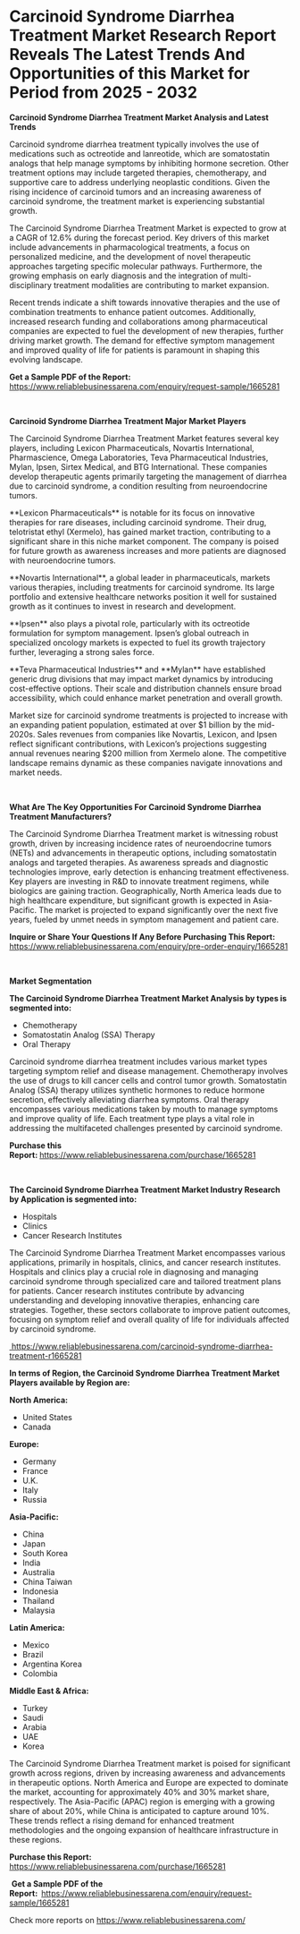 <p><h1>Carcinoid Syndrome Diarrhea Treatment Market Research Report Reveals The Latest Trends And Opportunities of this Market for Period from 2025 - 2032</h1></p><p><strong>Carcinoid Syndrome Diarrhea Treatment Market Analysis and Latest Trends</strong></p>
<p><p>Carcinoid syndrome diarrhea treatment typically involves the use of medications such as octreotide and lanreotide, which are somatostatin analogs that help manage symptoms by inhibiting hormone secretion. Other treatment options may include targeted therapies, chemotherapy, and supportive care to address underlying neoplastic conditions. Given the rising incidence of carcinoid tumors and an increasing awareness of carcinoid syndrome, the treatment market is experiencing substantial growth.</p><p>The Carcinoid Syndrome Diarrhea Treatment Market is expected to grow at a CAGR of 12.6% during the forecast period. Key drivers of this market include advancements in pharmacological treatments, a focus on personalized medicine, and the development of novel therapeutic approaches targeting specific molecular pathways. Furthermore, the growing emphasis on early diagnosis and the integration of multi-disciplinary treatment modalities are contributing to market expansion. </p><p>Recent trends indicate a shift towards innovative therapies and the use of combination treatments to enhance patient outcomes. Additionally, increased research funding and collaborations among pharmaceutical companies are expected to fuel the development of new therapies, further driving market growth. The demand for effective symptom management and improved quality of life for patients is paramount in shaping this evolving landscape.</p></p>
<p><strong>Get a Sample PDF of the Report:&nbsp;</strong> <a href="https://www.reliablebusinessarena.com/enquiry/request-sample/1665281?utm_campaign=2805&utm_medium=2&utm_source=Github&utm_content=ia&utm_term=03032025&utm_id=carcinoid-syndrome-diarrhea-treatment">https://www.reliablebusinessarena.com/enquiry/request-sample/1665281</a></p>
<p>&nbsp;</p>
<p><strong>Carcinoid Syndrome Diarrhea Treatment Major Market Players</strong></p>
<p><p>The Carcinoid Syndrome Diarrhea Treatment Market features several key players, including Lexicon Pharmaceuticals, Novartis International, Pharmascience, Omega Laboratories, Teva Pharmaceutical Industries, Mylan, Ipsen, Sirtex Medical, and BTG International. These companies develop therapeutic agents primarily targeting the management of diarrhea due to carcinoid syndrome, a condition resulting from neuroendocrine tumors.</p><p>**Lexicon Pharmaceuticals** is notable for its focus on innovative therapies for rare diseases, including carcinoid syndrome. Their drug, telotristat ethyl (Xermelo), has gained market traction, contributing to a significant share in this niche market component. The company is poised for future growth as awareness increases and more patients are diagnosed with neuroendocrine tumors.</p><p>**Novartis International**, a global leader in pharmaceuticals, markets various therapies, including treatments for carcinoid syndrome. Its large portfolio and extensive healthcare networks position it well for sustained growth as it continues to invest in research and development.</p><p>**Ipsen** also plays a pivotal role, particularly with its octreotide formulation for symptom management. Ipsen’s global outreach in specialized oncology markets is expected to fuel its growth trajectory further, leveraging a strong sales force.</p><p>**Teva Pharmaceutical Industries** and **Mylan** have established generic drug divisions that may impact market dynamics by introducing cost-effective options. Their scale and distribution channels ensure broad accessibility, which could enhance market penetration and overall growth.</p><p>Market size for carcinoid syndrome treatments is projected to increase with an expanding patient population, estimated at over $1 billion by the mid-2020s. Sales revenues from companies like Novartis, Lexicon, and Ipsen reflect significant contributions, with Lexicon’s projections suggesting annual revenues nearing $200 million from Xermelo alone. The competitive landscape remains dynamic as these companies navigate innovations and market needs.</p></p>
<p>&nbsp;</p>
<p><strong>What Are The Key Opportunities For Carcinoid Syndrome Diarrhea Treatment Manufacturers?</strong></p>
<p><p>The Carcinoid Syndrome Diarrhea Treatment market is witnessing robust growth, driven by increasing incidence rates of neuroendocrine tumors (NETs) and advancements in therapeutic options, including somatostatin analogs and targeted therapies. As awareness spreads and diagnostic technologies improve, early detection is enhancing treatment effectiveness. Key players are investing in R&D to innovate treatment regimens, while biologics are gaining traction. Geographically, North America leads due to high healthcare expenditure, but significant growth is expected in Asia-Pacific. The market is projected to expand significantly over the next five years, fueled by unmet needs in symptom management and patient care.</p></p>
<p><strong>Inquire or Share Your Questions If Any Before Purchasing This Report:</strong> <a href="https://www.reliablebusinessarena.com/enquiry/pre-order-enquiry/1665281?utm_campaign=2805&utm_medium=2&utm_source=Github&utm_content=ia&utm_term=03032025&utm_id=carcinoid-syndrome-diarrhea-treatment">https://www.reliablebusinessarena.com/enquiry/pre-order-enquiry/1665281</a></p>
<p>&nbsp;</p>
<p><strong>Market Segmentation</strong></p>
<p><strong>The Carcinoid Syndrome Diarrhea Treatment Market Analysis by types is segmented into:</strong></p>
<p><ul><li>Chemotherapy</li><li>Somatostatin Analog (SSA) Therapy</li><li>Oral Therapy</li></ul></p>
<p><p>Carcinoid syndrome diarrhea treatment includes various market types targeting symptom relief and disease management. Chemotherapy involves the use of drugs to kill cancer cells and control tumor growth. Somatostatin Analog (SSA) therapy utilizes synthetic hormones to reduce hormone secretion, effectively alleviating diarrhea symptoms. Oral therapy encompasses various medications taken by mouth to manage symptoms and improve quality of life. Each treatment type plays a vital role in addressing the multifaceted challenges presented by carcinoid syndrome.</p></p>
<p><strong>Purchase this Report:&nbsp;</strong><a href="https://www.reliablebusinessarena.com/purchase/1665281?utm_campaign=2805&utm_medium=2&utm_source=Github&utm_content=ia&utm_term=03032025&utm_id=carcinoid-syndrome-diarrhea-treatment">https://www.reliablebusinessarena.com/purchase/1665281</a></p>
<p>&nbsp;</p>
<p><strong>The Carcinoid Syndrome Diarrhea Treatment Market Industry Research by Application is segmented into:</strong></p>
<p><ul><li>Hospitals</li><li>Clinics</li><li>Cancer Research Institutes</li></ul></p>
<p><p>The Carcinoid Syndrome Diarrhea Treatment Market encompasses various applications, primarily in hospitals, clinics, and cancer research institutes. Hospitals and clinics play a crucial role in diagnosing and managing carcinoid syndrome through specialized care and tailored treatment plans for patients. Cancer research institutes contribute by advancing understanding and developing innovative therapies, enhancing care strategies. Together, these sectors collaborate to improve patient outcomes, focusing on symptom relief and overall quality of life for individuals affected by carcinoid syndrome.</p></p>
<p><a href="https://www.reliablebusinessarena.com/carcinoid-syndrome-diarrhea-treatment-r1665281?utm_campaign=2805&utm_medium=2&utm_source=Github&utm_content=ia&utm_term=03032025&utm_id=carcinoid-syndrome-diarrhea-treatment">&nbsp;https://www.reliablebusinessarena.com/carcinoid-syndrome-diarrhea-treatment-r1665281</a></p>
<p><strong>In terms of Region, the Carcinoid Syndrome Diarrhea Treatment Market Players available by Region are:</strong></p>
<p>
    <p> <strong> North America: </strong>
        <ul>
            <li>United States</li>
            <li>Canada</li>
        </ul>
        </p> 
    <p> <strong> Europe: </strong>
        <ul>
            <li>Germany</li>
            <li>France</li>
            <li>U.K.</li>
            <li>Italy</li>
            <li>Russia</li>
        </ul>
        </p> 
    <p> <strong> Asia-Pacific: </strong>
        <ul>
            <li>China</li>
            <li>Japan</li>
            <li>South Korea</li>
            <li>India</li>
            <li>Australia</li>
            <li>China Taiwan</li>
            <li>Indonesia</li>
            <li>Thailand</li>
            <li>Malaysia</li>
        </ul>
        </p> 
    <p> <strong> Latin America: </strong>
        <ul>
            <li>Mexico</li>
            <li>Brazil</li>
            <li>Argentina Korea</li>
            <li>Colombia</li>
        </ul>
        </p> 
    <p> <strong> Middle East & Africa: </strong>
        <ul>
            <li>Turkey</li>
            <li>Saudi</li>
            <li>Arabia</li>
            <li>UAE</li>
            <li>Korea</li>
        </ul>
    </p>
    </p>
<p><p>The Carcinoid Syndrome Diarrhea Treatment market is poised for significant growth across regions, driven by increasing awareness and advancements in therapeutic options. North America and Europe are expected to dominate the market, accounting for approximately 40% and 30% market share, respectively. The Asia-Pacific (APAC) region is emerging with a growing share of about 20%, while China is anticipated to capture around 10%. These trends reflect a rising demand for enhanced treatment methodologies and the ongoing expansion of healthcare infrastructure in these regions.</p></p>
<p><strong>Purchase this Report: </strong><a href="https://www.reliablebusinessarena.com/purchase/1665281?utm_campaign=2805&utm_medium=2&utm_source=Github&utm_content=ia&utm_term=03032025&utm_id=carcinoid-syndrome-diarrhea-treatment">https://www.reliablebusinessarena.com/purchase/1665281</a></p>
<p>&nbsp;<strong>Get a Sample PDF of the Report:&nbsp;&nbsp;</strong><a href="https://www.reliablebusinessarena.com/enquiry/request-sample/1665281?utm_campaign=2805&utm_medium=2&utm_source=Github&utm_content=ia&utm_term=03032025&utm_id=carcinoid-syndrome-diarrhea-treatment">https://www.reliablebusinessarena.com/enquiry/request-sample/1665281</a></p>
<p><strong></strong></p>
<p>Check more reports on <a href="https://www.reliablebusinessarena.com/?utm_campaign=2805&utm_medium=2&utm_source=Github&utm_content=ia&utm_term=03032025&utm_id=carcinoid-syndrome-diarrhea-treatment">https://www.reliablebusinessarena.com/</a></p>